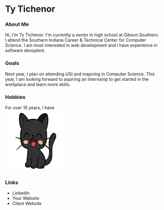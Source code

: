 # Ty Tichenor 

### About Me
Hi, I'm Ty Tichenor. I'm currently a senior in high school at Gibson Southern. I attend the Southern Indiana Career & Technical Center for Computer Science. I am most interested in web development and I have experience in software devoplent.

### Goals
Next year, I plan on attending USI and majoring in Computer Science. This year, I am looking forward to aquiring an internship to get started in the workplace and learn more skills. 

### Hobbies
For over 10 years, I have 
<br><img src="img/cat.jpg" alt="cat" height="200px" width="200px" />

### Links 
- LinkedIn
- Your Website 
- Client Website